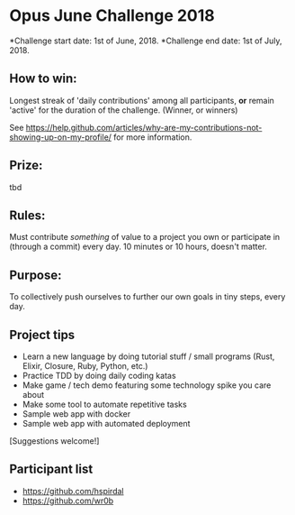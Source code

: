 # Opus June Challenge 2018
*Challenge start date: 1st of June, 2018.
*Challenge end date: 1st of July, 2018.

## How to win:
Longest streak of 'daily contributions' among all participants, **or** remain 'active' for the duration of the challenge. (Winner, or winners)

See https://help.github.com/articles/why-are-my-contributions-not-showing-up-on-my-profile/ for more information.

## Prize: 
tbd

## Rules:
Must contribute *something* of value to a project you own or participate in (through a commit) every day. 10 minutes or 10 hours, doesn't matter.

## Purpose:
To collectively push ourselves to further our own goals in tiny steps, every day.

## Project tips
* Learn a new language by doing tutorial stuff / small programs (Rust, Elixir, Closure, Ruby, Python, etc.)
* Practice TDD by doing daily coding katas
* Make game / tech demo featuring some technology spike you care about
* Make some tool to automate repetitive tasks
* Sample web app with docker
* Sample web app with automated deployment

[Suggestions welcome!]

## Participant list
* https://github.com/hspirdal
* https://github.com/wr0b
